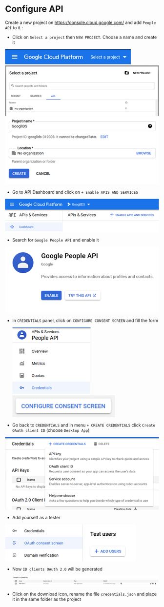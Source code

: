 # Configure API

Create a new project on https://console.cloud.google.com/ and add `People API` to it :

+ Click on `Select a project` then `NEW PROJECT`. Choose a name and create it 

<img src="./assets/configureAPI/image-20210709103322107.png" alt="image-20210709103322107"  />

<img src="./assets/configureAPI/image-20210709103420711.png" alt="image-20210709103420711"/>

<img src="./assets/configureAPI/image-20210709103556282.png" alt="image-20210709103556282"  />

+ Go to API Dashboard and click on `+ Enable APIS AND SERVICES`

<img src="./assets/configureAPI/image-20210709103833952.png" alt="image-20210709103833952"/>

+ Search for `Google People API` and enable it

<img src="./assets/configureAPI/image-20210709104011761.png" alt="image-20210709104011761"/>

+ In `CREDENTIALS` panel, click on `CONFIGURE CONSENT SCREEN` and fill the form

  <img src="./assets/configureAPI/image-20210709104455277.png" alt="image-20210709104455277"/>

  <img src="./assets/configureAPI/image-20210709104613811.png" alt="image-20210709104613811" style="zoom:150%;" />

+ Go back to `CREDENTIALS` and in menu `+ CREATE CREDENTIALS` click `Create OAuth client ID` (choose `Desktop App`) 

<img src="./assets/configureAPI/image-20210709104933036.png" alt="image-20210709104933036"/>

+ Add yourself as a tester

![image-20210709122923857](./assets/configureAPI/image-20210709122923857.png)

+ Now `ID clients OAuth 2.0` will be generated

  <img src="./assets/configureAPI/image-20210709105208170.png" alt="image-20210709105208170"/>

+ Click on the download icon, rename the file `credentials.json` and place it in the same folder as the project